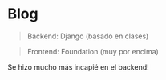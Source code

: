 # Blog

> Backend: Django (basado en clases)

> Frontend: Foundation (muy por encima)

Se hizo mucho más incapié en el backend!
